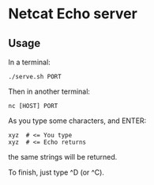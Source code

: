 Netcat Echo server
==================

## Usage

In a terminal:
```
./serve.sh PORT
```

Then in another terminal:
```
nc [HOST] PORT
```

As you type some characters, and ENTER:
```
xyz  # <= You type
xyz  # <= Echo returns
```
the same strings will be returned.

To finish, just type ^D (or ^C).
